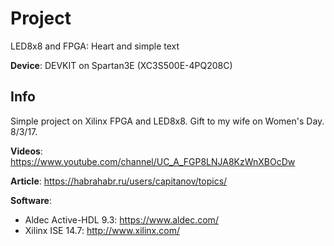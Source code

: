 # Project
LED8x8 and FPGA: Heart and simple text

**Device**: DEVKIT on Spartan3E (XC3S500E-4PQ208C)

## Info
Simple project on Xilinx FPGA and LED8x8. Gift to my wife on Women's Day. 8/3/17.

**Videos**: https://www.youtube.com/channel/UC_A_FGP8LNJA8KzWnXBOcDw

**Article**: https://habrahabr.ru/users/capitanov/topics/

**Software**:
* Aldec Active-HDL 9.3: 
	https://www.aldec.com/
* Xilinx ISE 14.7: 
	http://www.xilinx.com/

